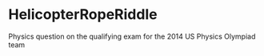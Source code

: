 # HelicopterRopeRiddle
Physics question on the qualifying exam for the 2014 US Physics Olympiad team
